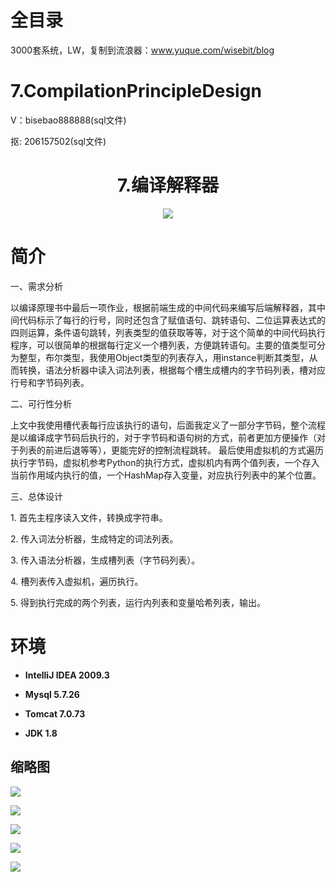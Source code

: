 # 全目录

3000套系统，LW，复制到流浪器：www.yuque.com/wisebit/blog

# 7.CompilationPrincipleDesign


<p>V：bisebao888888(sql文件)</p>
<p>抠: 206157502(sql文件)</p>

<p><h1 align="center">7.编译解释器</h1></p>

<p align="center">
	<img src="https://img.shields.io/badge/jdk-1.8-orange.svg"/>
</p>

# 简介
>
> 
>
>
 <p>一、需求分析</p>
 <p>以编译原理书中最后一项作业，根据前端生成的中间代码来编写后端解释器，其中间代码标示了每行的行号，同时还包含了赋值语句、跳转语句、二位运算表达式的四则运算，条件语句跳转，列表类型的值获取等等，对于这个简单的中间代码执行程序，可以很简单的根据每行定义一个槽列表，方便跳转语句。主要的值类型可分为整型，布尔类型，我使用Object类型的列表存入，用instance判断其类型，从而转换，语法分析器中读入词法列表，根据每个槽生成槽内的字节码列表，槽对应行号和字节码列表。</p>
 <p>二、可行性分析</p>

 <p>上文中我使用槽代表每行应该执行的语句，后面我定义了一部分字节码，整个流程是以编译成字节码后执行的，对于字节码和语句树的方式，前者更加方便操作（对于列表的前进后退等等），更能完好的控制流程跳转。
 最后使用虚拟机的方式遍历执行字节码，虚拟机参考Python的执行方式，虚拟机内有两个值列表，一个存入当前作用域内执行的值，一个HashMap存入变量，对应执行列表中的某个位置。</p>
 

 <p>三、总体设计</p>
 <p>1.   首先主程序读入文件，转换成字符串。</p>
 <p>2.   传入词法分析器，生成特定的词法列表。</p>
 <p>3.   传入语法分析器，生成槽列表（字节码列表）。</p>
 <p>4.   槽列表传入虚拟机，遍历执行。</p>
 <p>5.   得到执行完成的两个列表，运行内列表和变量哈希列表，输出。</p>




# 环境

- <b>IntelliJ IDEA 2009.3</b>

- <b>Mysql 5.7.26</b>

- <b>Tomcat 7.0.73</b>

- <b>JDK 1.8</b>


## 缩略图

![](https://bitwise.oss-cn-heyuan.aliyuncs.com/2024/9/10/abe93df6-d5c0-4390-a99b-7a8d82db6a8b.png)

![](https://bitwise.oss-cn-heyuan.aliyuncs.com/2024/9/10/00acfd3c-1506-4477-92c2-b85652562619.png)

![](https://bitwise.oss-cn-heyuan.aliyuncs.com/2024/9/10/4fffd63a-7180-47b4-b829-5bb830b3abc3.png)

![](https://bitwise.oss-cn-heyuan.aliyuncs.com/2024/9/10/d5628a16-db8d-4c40-b873-a7589368601f.png)

![](https://bitwise.oss-cn-heyuan.aliyuncs.com/2024/9/10/7529a8ab-f832-4aab-b7a1-92090f0fc3b0.png)

